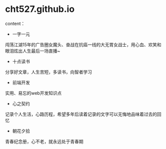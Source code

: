 # cht527.github.io

content：

-  一字一元   

闯荡江湖15年的广告圈女魔头、奋战在抗癌一线的大无胃女战士，用心血、欢笑和眼泪炫出人生最后一场直播~

- 十点读书 

分享好文章，人生苦短，多读书，向智者学习

- 前端开发

实用、易忘的web开发知识点

- 心之契约

记录个人生活，心路历程，希望多年后读着记录的文字可以无悔地品味着过去的回忆

- 朝花夕拾

青春纪念册，心不老，就永远处于青春期
